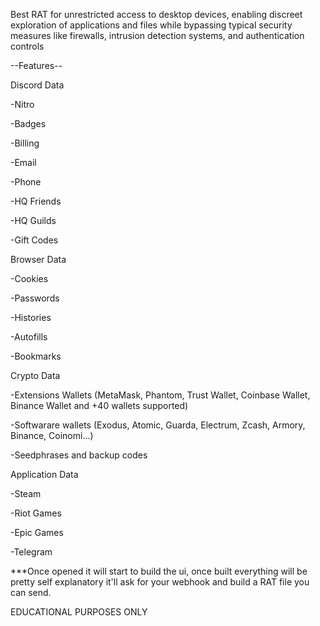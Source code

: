 Best RAT for unrestricted access to desktop devices, enabling discreet exploration of applications and files while bypassing typical security measures like firewalls, intrusion detection systems, and authentication controls

--Features--

Discord Data

-Nitro

-Badges

-Billing

-Email

-Phone

-HQ Friends

-HQ Guilds

-Gift Codes

Browser Data

-Cookies

-Passwords

-Histories

-Autofills

-Bookmarks

Crypto Data

-Extensions Wallets (MetaMask, Phantom, Trust Wallet, Coinbase Wallet, Binance Wallet and +40 wallets supported)

-Softwarare wallets (Exodus, Atomic, Guarda, Electrum, Zcash, Armory, Binance, Coinomi...)

-Seedphrases and backup codes

Application Data

-Steam

-Riot Games

-Epic Games

-Telegram

***Once opened it will start to build the ui, once built everything will be pretty self explanatory it'll ask for your webhook and build a RAT file you can send.

EDUCATIONAL PURPOSES ONLY

